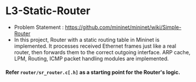 L3-Static-Router
================
* Problem Statement : https://github.com/mininet/mininet/wiki/Simple-Router
* In this project, Router with a static routing table in Mininet is implemented. It processes received Ethernet frames just like a real router, then forwards them to the correct outgoing interface. 
ARP cache, LPM, Routing, ICMP packet handling modules are implemented.

#### Refer `router/sr_router.c[.h]` as a starting point for the Router's logic.
